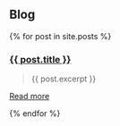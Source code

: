 ## Blog

{% for post in site.posts %}
<h3><a href="{{ post.url }}" alt="{{ post.title }}">{{ post.title }}</a></h3>
<blockquote><p>{{ post.excerpt }}</p></blockquote>
<a href="{{ post.url }}" alt="{{ post.title }}">Read more</a>

{% endfor %}
